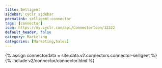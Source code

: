 ```yaml
---
title: Selligent
sidebar: cyclr_sidebar
permalink: selligent-connector
tags: [connector]
icon: https://my.cyclr.com/api/ConnectorIcon/12322
default_header: false
category: Marketing
categories: [Marketing,Sales]
---
```

{% assign connectordata = site.data.v2.connectors.connector-selligent %}
{% include v2/connector/connector.html %}	